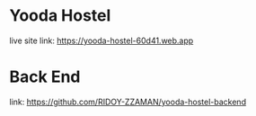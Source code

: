 # Yooda Hostel
live site link: https://yooda-hostel-60d41.web.app
# Back End
link: https://github.com/RIDOY-ZZAMAN/yooda-hostel-backend




